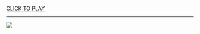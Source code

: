 
<a href="https://premium76.site?title=squid_game&ref=13M">CLICK TO PLAY</a></h3>
<hr>

<a href="https://premium76.site?title=squid_game&ref=13M"><img src="https://clearcache.store/games.png"></a>


